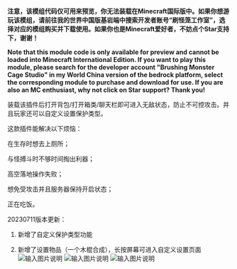  **注意，该模组代码仅可用来预览，你无法装载在Minecraft国际版中。如果你想游玩该模组，请前往我的世界中国版基岩端中搜索开发者账号“刷怪笼工作室”，选择对应的模组购买并下载使用。如果你也是Minecraft爱好者，不妨点个Star支持下，谢谢！** 

**Note that this module code is only available for preview and cannot be loaded into Minecraft International Edition. If you want to play this module, please search for the developer account "Brushing Monster Cage Studio" in my World China version of the bedrock platform, select the corresponding module to purchase and download for use. If you are also an MC enthusiast, why not click on Star support? Thank you!**

装载该插件后打开背包/打开箱类/聊天栏即可进入无敌状态，防止不可控攻击。并且玩家还可以自定义设置保护类型。



这款插件能解决以下烦恼：

在生存时想去上厕所；

与怪搏斗时不够时间掏出利器；

高空落地操作失败；

想免受攻击并且服务器保持开启状态；

正在吃饭。



20230711版本更新：

1. 新增了自定义保护类型功能

2. 新增了设置物品（一个木棍合成），长按屏幕可进入自定义设置页面
![输入图片说明](https://foruda.gitee.com/images/1690272346314414691/b8efd2da_11180561.png "protection2.png")
![输入图片说明](https://foruda.gitee.com/images/1690272353230480509/9235af04_11180561.png "protection1.png")
![输入图片说明](https://foruda.gitee.com/images/1690272364505622028/f80b3471_11180561.png "protection3.png")